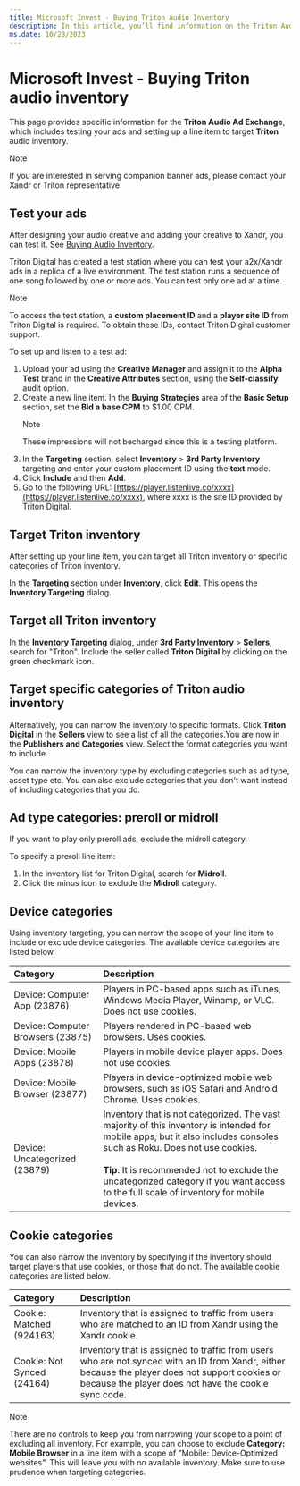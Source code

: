 ```yaml
---
title: Microsoft Invest - Buying Triton Audio Inventory
description: In this article, you’ll find information on the Triton Audio Ad Exchange, including testing ads and setting up a line item to target audio inventory. 
ms.date: 10/28/2023
---
```


# Microsoft Invest - Buying Triton audio inventory

This page provides specific information for the **Triton Audio Ad Exchange**, which includes testing your ads and setting up a line item to target **Triton** audio inventory.

> [!NOTE]
> If you are interested in serving companion banner ads, please contact your Xandr or Triton representative.

## Test your ads

After designing your audio creative and adding your creative to Xandr, you can test it. See [Buying Audio Inventory](./buying-audio-inventory.md).

Triton Digital has created a test station where you can test your a2x/Xandr ads in a replica of a live environment. The test station runs a sequence of one song followed by one or more ads. You can test only one ad at a time.

> [!NOTE]
> To access the test station, a **custom placement ID** and a **player site ID** from Triton Digital is required. To obtain these IDs, contact Triton Digital customer support.

To set up and listen to a test ad:

1. Upload your ad using the **Creative Manager** and assign it to the **Alpha Test** brand in the **Creative Attributes** section, using the **Self-classify** audit option.
1. Create a new line item. In the **Buying Strategies** area of the **Basic Setup** section, set the **Bid a base CPM** to $1.00 CPM.
    > [!NOTE]
    > These impressions will not becharged since this is a testing platform.
1. In the **Targeting** section, select **Inventory** > **3rd Party Inventory** targeting and enter your custom placement ID using the **text** mode.
1. Click **Include** and then **Add**.
1. Go to the following URL: [https://player.listenlive.co/xxxx](https://player.listenlive.co/xxxx), where xxxx is the site ID provided by Triton Digital.

## Target Triton inventory

After setting up your line item, you can target all Triton inventory or specific categories of Triton inventory.

In the **Targeting** section under **Inventory**, click **Edit**. This opens the **Inventory Targeting** dialog.

## Target all Triton inventory

In the **Inventory Targeting** dialog, under **3rd Party Inventory** > **Sellers**, search for "Triton". Include the seller called **Triton Digital** by clicking on the green checkmark icon.

## Target specific categories of Triton audio inventory

Alternatively, you can narrow the inventory to specific formats. Click **Triton Digital** in the **Sellers** view to see a list of all the categories.You are now in the **Publishers and Categories** view. Select the format categories you want to include.

You can narrow the inventory type by excluding categories such as ad type, asset type etc. You can also exclude categories that you don't want instead of including categories that you do.

## Ad type categories: preroll or midroll

If you want to play only preroll ads, exclude the midroll category.

To specify a preroll line item:

1. In the inventory list for Triton Digital, search for **Midroll**.
1. Click the minus icon to exclude the **Midroll** category.

## Device categories

Using inventory targeting, you can narrow the scope of your line item to include or exclude device categories. The available device categories are listed below.

| Category | Description |
|:-|:-|
| Device: Computer App (23876) | Players in PC-based apps such as iTunes, Windows Media Player, Winamp, or VLC. Does not use cookies. |
| Device: Computer Browsers (23875) | Players rendered in PC-based web browsers. Uses cookies. |
| Device: Mobile Apps (23878) | Players in mobile device player apps. Does not use cookies. |
| Device: Mobile Browser (23877) | Players in device-optimized mobile web browsers, such as iOS Safari and Android Chrome. Uses cookies. |
| Device: Uncategorized (23879) | Inventory that is not categorized. The vast majority of this inventory is intended for mobile apps, but it also includes consoles such as Roku. Does not use cookies. <br><br> **Tip**: It is recommended not to exclude the uncategorized category if you want access to the full scale of inventory for mobile devices. |

## Cookie categories

You can also narrow the inventory by specifying if the inventory should target players that use cookies, or those that do not. The available cookie categories are listed below.

| Category | Description |
|:--|:--|
| Cookie: Matched (924163) | Inventory that is assigned to traffic from users who are matched to an ID from Xandr using the Xandr cookie. |
| Cookie: Not Synced (24164) | Inventory that is assigned to traffic from users who are not synced with an ID from Xandr, either because the player does not support cookies or because the player does not have the cookie sync code. |

> [!NOTE]
> There are no controls to keep you from narrowing your scope to a point of excluding all inventory. For example, you can choose to exclude **Category: Mobile Browser** in a line item with a scope of "Mobile: Device-Optimized websites". This will leave you with no available inventory. Make sure to use prudence when targeting categories.
